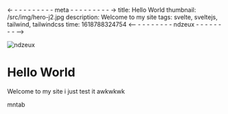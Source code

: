 <- - - - - - - - - - meta - - - - - - - - - ->
title: Hello World
thumbnail: /src/img/hero-j2.jpg
description: Welcome to my site
tags: svelte, sveltejs, tailwind, tailwindcss
time: 1618788324754
<-- - - - - - - - - ndzeux - - - - - - - - -->

![ndzeux](/src/logo/full.png)
# Hello World
Welcome to my site
i just test it
awkwkwk

mntab